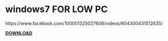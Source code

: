 # windows7 FOR LOW PC
<P>https://www.facebook.com/100001325027606/videos/604300431512635/

<strong>[DOWNLOAD](https://mega.nz/folder/fOxHCBCT#GkJMkKJqygO49l3TsBmewg
)</strong>
